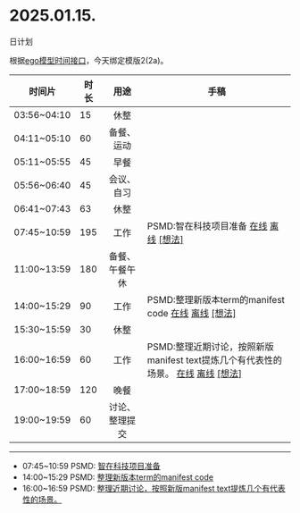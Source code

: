 # 2025.01.15.
日计划

根据[ego模型时间接口](https://gitee.com/hyg/blog/blob/master/timeflow.md)，今天绑定模版2(2a)。

| 时间片 | 时长 | 用途 | 手稿 |
| --- | --- | :---: | --- |
| 03:56~04:10 | 15 | 休整 |  |
| 04:11~05:10 | 60 | 备餐、运动 |  |
| 05:11~05:55 | 45 | 早餐 |  |
| 05:56~06:40 | 45 | 会议、自习 |  |
| 06:41~07:43 | 63 | 休整 |  |
| 07:45~10:59 | 195 | 工作 | PSMD:智在科技项目准备 [在线](http://simp.ly/p/3GXNTh) [离线](../../draft/2025/20250115074500.md) <a href="mailto:huangyg@mars22.com?subject=关于2025.01.15.[PSMD:智在科技项目准备]任务&body=日期: 20250115%0D%0A序号: 5%0D%0A手稿:../../draft/2025/20250115074500.md%0D%0A---请勿修改邮件主题及以上内容 从下一行开始写您的想法---%0D%0A">[想法]</a> |
| 11:00~13:59 | 180 | 备餐、午餐午休 |  |
| 14:00~15:29 | 90 | 工作 | PSMD:整理新版本term的manifest code [在线](http://simp.ly/p/lsBYG9) [离线](../../draft/2025/20250115140000.md) <a href="mailto:huangyg@mars22.com?subject=关于2025.01.15.[PSMD:整理新版本term的manifest code]任务&body=日期: 20250115%0D%0A序号: 7%0D%0A手稿:../../draft/2025/20250115140000.md%0D%0A---请勿修改邮件主题及以上内容 从下一行开始写您的想法---%0D%0A">[想法]</a> |
| 15:30~15:59 | 30 | 休整 |  |
| 16:00~16:59 | 60 | 工作 | PSMD:整理近期讨论，按照新版manifest text提炼几个有代表性的场景。 [在线](http://simp.ly/p/MpcbHD) [离线](../../draft/2025/20250115160000.md) <a href="mailto:huangyg@mars22.com?subject=关于2025.01.15.[PSMD:整理近期讨论，按照新版manifest text提炼几个有代表性的场景。]任务&body=日期: 20250115%0D%0A序号: 9%0D%0A手稿:../../draft/2025/20250115160000.md%0D%0A---请勿修改邮件主题及以上内容 从下一行开始写您的想法---%0D%0A">[想法]</a> |
| 17:00~18:59 | 120 | 晚餐 |  |
| 19:00~19:59 | 60 | 讨论、整理提交 |  |

---

- 07:45~10:59	PSMD: [智在科技项目准备](../../draft/2025/20250115.01.md)
- 14:00~15:29	PSMD: [整理新版本term的manifest code](../../draft/2025/20250115.02.md)
- 16:00~16:59	PSMD: [整理近期讨论，按照新版manifest text提炼几个有代表性的场景。](../../draft/2025/20250115.03.md)
